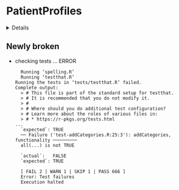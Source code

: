 # PatientProfiles

<details>

* Version: 0.6.1
* GitHub: NA
* Source code: https://github.com/cran/PatientProfiles
* Date/Publication: 2024-02-21 23:30:07 UTC
* Number of recursive dependencies: 174

Run `revdepcheck::cloud_details(, "PatientProfiles")` for more info

</details>

## Newly broken

*   checking tests ... ERROR
    ```
      Running ‘spelling.R’
      Running ‘testthat.R’
    Running the tests in ‘tests/testthat.R’ failed.
    Complete output:
      > # This file is part of the standard setup for testthat.
      > # It is recommended that you do not modify it.
      > #
      > # Where should you do additional test configuration?
      > # Learn more about the roles of various files in:
      > # * https://r-pkgs.org/tests.html
    ...
      `expected`: TRUE 
      ── Failure ('test-addCategories.R:25:3'): addCategories, functionality ─────────
      all(...) is not TRUE
      
      `actual`:   FALSE
      `expected`: TRUE 
      
      [ FAIL 2 | WARN 1 | SKIP 1 | PASS 666 ]
      Error: Test failures
      Execution halted
    ```

